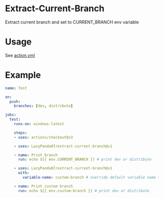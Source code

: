 # Extract-Current-Branch

Extract current branch and set to CURRENT_BRANCH env variable

# Usage
See [action.yml](https://github.com/LazyPanda07/extract-current-branch/blob/master/action.yml)

# Example
```yml
name: Test

on:
  push:
    branches: [dev, distribute]

jobs:
  test:
    runs-on: windows-latest

    steps:
    - uses: actions/checkout@v3

    - uses: LazyPanda07/extract-current-branch@v1

    - name: Print branch
      run: echo ${{ env.CURRENT_BRANCH }} # print dev or distribute

    - uses: LazyPanda07/extract-current-branch@v1
      with:
        variable-name: custom-branch # override default variable name to custom-branch

    - name: Print custom branch
      run: echo ${{ env.custom-branch }} # print dev or distribute
```
